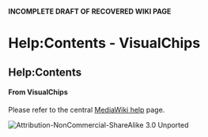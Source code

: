 **INCOMPLETE DRAFT OF RECOVERED WIKI PAGE**

# Help:Contents - VisualChips


	

	
	


## Help:Contents


	

		


#### From VisualChips


		

		

		

Please refer to the central 
[MediaWiki help](http://www.mediawiki.org/wiki/Help:Contents) page.



![Attribution-NonCommercial-ShareAlike 3.0 Unported](http://i.creativecommons.org/l/by-nc-sa/3.0/88x31.png)

